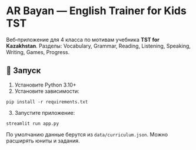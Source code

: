 # AR Bayan — English Trainer for Kids TST

Веб‑приложение для 4 класса по мотивам учебника **TST for Kazakhstan**.
Разделы: Vocabulary, Grammar, Reading, Listening, Speaking, Writing, Games, Progress.

## 🚀 Запуск
1) Установите Python 3.10+
2) Установите зависимости:
```
pip install -r requirements.txt
```
3) Запустите приложение:
```
streamlit run app.py
```

По умолчанию данные берутся из `data/curriculum.json`. Можно расширять юниты и задания.
